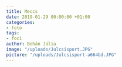 ```yaml
---
title: Meccs
date: 2019-01-29 00:00:00 +01:00
categories:
- fotó
tags:
- foci
author: Behán Júlia
image: "/uploads/Julcsisport.JPG"
picture: "/uploads/Julcsisport-a664bd.JPG"
---
```


